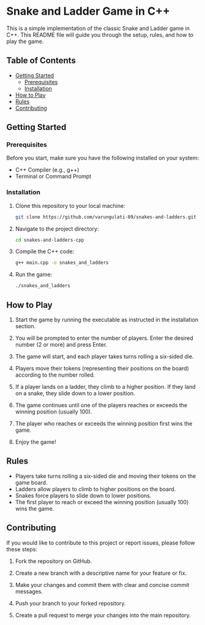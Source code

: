 # Snake and Ladder Game in C++

This is a simple implementation of the classic Snake and Ladder game in C++. This README file will guide you through the setup, rules, and how to play the game.

## Table of Contents

- [Getting Started](#getting-started)
  - [Prerequisites](#prerequisites)
  - [Installation](#installation)
- [How to Play](#how-to-play)
- [Rules](#rules)
- [Contributing](#contributing)

## Getting Started

### Prerequisites

Before you start, make sure you have the following installed on your system:

- C++ Compiler (e.g., g++)
- Terminal or Command Prompt

### Installation

1. Clone this repository to your local machine:

   ```bash
   git clone https://github.com/varungulati-09/snakes-and-ladders.git
   ```

2. Navigate to the project directory:

   ```bash
   cd snakes-and-ladders-cpp
   ```

3. Compile the C++ code:

   ```bash
   g++ main.cpp -o snakes_and_ladders
   ```

4. Run the game:

   ```bash
   ./snakes_and_ladders
   ```

## How to Play

1. Start the game by running the executable as instructed in the installation section.

2. You will be prompted to enter the number of players. Enter the desired number (2 or more) and press Enter.

3. The game will start, and each player takes turns rolling a six-sided die.

4. Players move their tokens (representing their positions on the board) according to the number rolled.

5. If a player lands on a ladder, they climb to a higher position. If they land on a snake, they slide down to a lower position.

6. The game continues until one of the players reaches or exceeds the winning position (usually 100).

7. The player who reaches or exceeds the winning position first wins the game.

8. Enjoy the game!

## Rules

- Players take turns rolling a six-sided die and moving their tokens on the game board.
- Ladders allow players to climb to higher positions on the board.
- Snakes force players to slide down to lower positions.
- The first player to reach or exceed the winning position (usually 100) wins the game.

## Contributing

If you would like to contribute to this project or report issues, please follow these steps:

1. Fork the repository on GitHub.

2. Create a new branch with a descriptive name for your feature or fix.

3. Make your changes and commit them with clear and concise commit messages.

4. Push your branch to your forked repository.

5. Create a pull request to merge your changes into the main repository.
